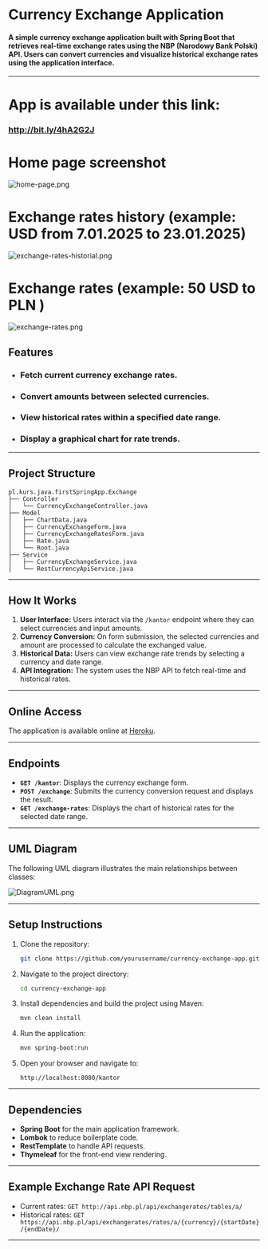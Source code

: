 # Currency Exchange Application

#### A simple currency exchange application built with **Spring Boot** that retrieves real-time exchange rates using the NBP (Narodowy Bank Polski) API. Users can convert currencies and visualize historical exchange rates using the application interface.

---

# App is available under this link:

### http://bit.ly/4hA2G2J

# Home page screenshot
![home-page.png](src/main/resources/templates/home-page.png)

# Exchange rates history (example: USD from 7.01.2025 to 23.01.2025)
![exchange-rates-historial.png](src/main/resources/templates/exchange-rates-historial.png)

# Exchange rates (example: 50 USD to PLN )
![exchange-rates.png](src/main/resources/templates/exchange-rates.png)
## Features
- ### Fetch current currency exchange rates.
- ### Convert amounts between selected currencies.
- ### View historical rates within a specified date range.
- ### Display a graphical chart for rate trends.

---

## Project Structure

```
pl.kurs.java.firstSpringApp.Exchange
├── Controller
│   └── CurrencyExchangeController.java
├── Model
│   ├── ChartData.java
│   ├── CurrencyExchangeForm.java
│   ├── CurrencyExchangeRatesForm.java
│   ├── Rate.java
│   └── Root.java
├── Service
│   ├── CurrencyExchangeService.java
│   └── RestCurrencyApiService.java
```

---

## How It Works
1. **User Interface:** Users interact via the `/kantor` endpoint where they can select currencies and input amounts.
2. **Currency Conversion:** On form submission, the selected currencies and amount are processed to calculate the exchanged value.
3. **Historical Data:** Users can view exchange rate trends by selecting a currency and date range.
4. **API Integration:** The system uses the NBP API to fetch real-time and historical rates.

---

## Online Access
The application is available online at [Heroku](https://heroku.app).

---

## Endpoints
- **`GET /kantor`**: Displays the currency exchange form.
- **`POST /exchange`**: Submits the currency conversion request and displays the result.
- **`GET /exchange-rates`**: Displays the chart of historical rates for the selected date range.

---

## UML Diagram

The following UML diagram illustrates the main relationships between classes:

![DiagramUML.png](src/main/resources/templates/DiagramUML.png)

---

## Setup Instructions
1. Clone the repository:
   ```bash
   git clone https://github.com/yourusername/currency-exchange-app.git
   ```
2. Navigate to the project directory:
   ```bash
   cd currency-exchange-app
   ```
3. Install dependencies and build the project using Maven:
   ```bash
   mvn clean install
   ```
4. Run the application:
   ```bash
   mvn spring-boot:run
   ```
5. Open your browser and navigate to:
   ```
   http://localhost:8080/kantor
   ```

---

## Dependencies
- **Spring Boot** for the main application framework.
- **Lombok** to reduce boilerplate code.
- **RestTemplate** to handle API requests.
- **Thymeleaf** for the front-end view rendering.

---

## Example Exchange Rate API Request
- Current rates: `GET http://api.nbp.pl/api/exchangerates/tables/a/`
- Historical rates: `GET https://api.nbp.pl/api/exchangerates/rates/a/{currency}/{startDate}/{endDate}/`

---